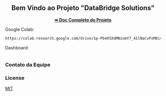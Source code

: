 <div align="center">
  <h2 align="center">Bem Vindo ao Projeto "DataBridge Solutions"</h2>
    <a href="#"><strong>➥ Doc Completo do Projeto</strong></a>

</div>


Google Colab:
```bash
https://colab.research.google.com/drive/1p-Pb4X5XdMNzomY7_41lNaCvPxM8ivgy?usp=sharing
```

Dashboard:
```bash
```

### Contato da Equipe


### License

[MIT](https://choosealicense.com/licenses/mit/)
